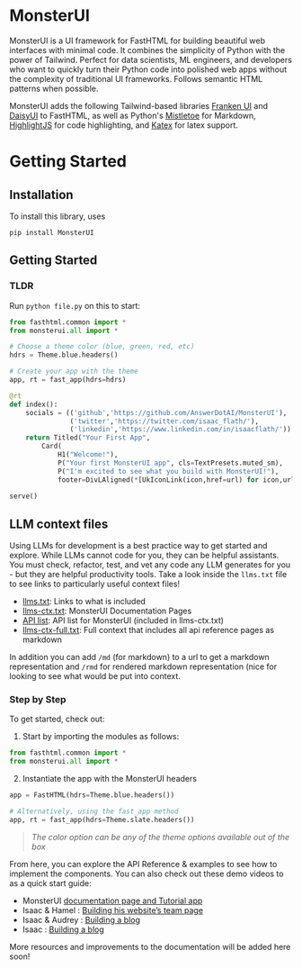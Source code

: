 # MonsterUI

MonsterUI is a UI framework for FastHTML for building beautiful web interfaces with minimal code. It combines the simplicity of Python with the power of Tailwind. Perfect for data scientists, ML engineers, and developers who want to quickly turn their Python code into polished web apps without the complexity of traditional UI frameworks. Follows semantic HTML patterns when possible.

MonsterUI adds the following  Tailwind-based libraries [Franken UI](https://franken-ui.dev/) and [DaisyUI](https://daisyui.com/) to FastHTML, as well as Python's [Mistletoe](https://github.com/miyuchina/mistletoe) for Markdown, [HighlightJS](https://highlightjs.org/) for code highlighting, and [Katex](https://katex.org/) for latex support.

# Getting Started


## Installation

To install this library, uses

`pip install MonsterUI`

## Getting Started

### TLDR

Run `python file.py` on this to start:

``` python
from fasthtml.common import *
from monsterui.all import *

# Choose a theme color (blue, green, red, etc)
hdrs = Theme.blue.headers()

# Create your app with the theme
app, rt = fast_app(hdrs=hdrs)

@rt
def index():
    socials = (('github','https://github.com/AnswerDotAI/MonsterUI'),
               ('twitter','https://twitter.com/isaac_flath/'),
               ('linkedin','https://www.linkedin.com/in/isaacflath/'))
    return Titled("Your First App",
        Card(
            H1("Welcome!"),
            P("Your first MonsterUI app", cls=TextPresets.muted_sm),
            P("I'm excited to see what you build with MonsterUI!"),
            footer=DivLAligned(*[UkIconLink(icon,href=url) for icon,url in socials])))

serve()
```

## LLM context files

Using LLMs for development is a best practice way to get started and
explore. While LLMs cannot code for you, they can be helpful assistants.
You must check, refactor, test, and vet any code any LLM generates for
you - but they are helpful productivity tools. Take a look inside the
`llms.txt` file to see links to particularly useful context files!

- [llms.txt](https://raw.githubusercontent.com/AnswerDotAI/MonsterUI/refs/heads/main/docs/llms.txt): Links to what is included
- [llms-ctx.txt](https://raw.githubusercontent.com/AnswerDotAI/MonsterUI/refs/heads/main/docs/llms-ctx.txt): MonsterUI Documentation Pages
- [API list](https://raw.githubusercontent.com/AnswerDotAI/MonsterUI/refs/heads/main/docs/apilist.txt): API list for MonsterUI (included in llms-ctx.txt)
- [llms-ctx-full.txt](https://raw.githubusercontent.com/AnswerDotAI/MonsterUI/refs/heads/main/docs/llms-ctx-full.txt): Full context that includes all api reference pages as markdown

In addition you can add `/md` (for markdown) to a url to get a markdown representation and `/rmd` for rendered markdown representation (nice for looking to see what would be put into context.

### Step by Step

To get started, check out:

1.  Start by importing the modules as follows:

``` python
from fasthtml.common import *
from monsterui.all import *
```

2.  Instantiate the app with the MonsterUI headers

``` python
app = FastHTML(hdrs=Theme.blue.headers())

# Alternatively, using the fast_app method
app, rt = fast_app(hdrs=Theme.slate.headers())
```

> *The color option can be any of the theme options available out of the
> box*

From here, you can explore the API Reference & examples to see how to
implement the components. You can also check out these demo videos to as
a quick start guide:

- MonsterUI [documentation page and Tutorial
  app](https://monsterui.answer.ai/tutorial_app)
- Isaac & Hamel : [Building his website’s team
  page](https://youtu.be/22Jn46-mmM0)
- Isaac & Audrey : [Building a blog](https://youtu.be/gVWAsywxLXE)
- Isaac : [Building a blog](https://youtu.be/22NJgfAqgko)

More resources and improvements to the documentation will be added here
soon!
